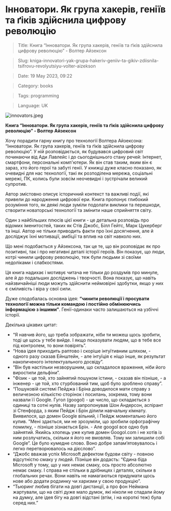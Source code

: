 # Інноватори. Як група хакерів, геніїв та ґіків здійснила цифрову революцію

> Title: Книга “Інноватори. Як група хакерів, геніїв та ґіків здійснила цифрову революцію” - Волтер Айзексон

> Slug: kniga-innovatori-yak-grupa-hakeriv-geniiv-ta-gikiv-zdiisnila-tsifrovu-revolyutsiyu-volter-aizekson

> Date: 19 May 2023, 09:22

> Category: books

> Tags: programming

> Language: UK

![innovators.jpeg](https://res.craft.do/user/full/b5a256f3-51ff-c8e5-10fe-9343b6a0451d/doc/6FF2F4C9-45D7-4964-800D-74474AE43733/5E36A277-34B0-459B-BBC8-250A64D7C5EE_2/AMEhOSzeyxAjpVYxdAPLKx1vNavoWF96YOb0T4iunxwz/innovators.jpeg)

**Книга “Інноватори. Як група хакерів, геніїв та ґіків здійснила цифрову революцію” - Волтер Айзексон**

Хочу порадити гарну книгу про технології Волтера Айзексона: “Інноватори. Як група хакерів, геніїв та ґіків здійснила цифрову революцію”. У ній розповідається, як будувався цифровий світ починаючи від Ади Лавлейс і до сьогоднішнього стану речей: Інтернет, смартфони, персональні комп'ютери. Як він став таким, яким він є зараз, хто його герої та забуті генії. У книжці дуже класно показано, як очевидні для нас технології, такі як розподілена мережа, соціальні мережі, ПК, колись були зовсім неочевидні і зустрічали великий супротив.

Автор змістовно описує історичний контекст та важливі події, які привели до народження цифрової ери. Книга пропонує глибокий розуміння того, як деякі люди зуміли подолати виклики та перешкоди, створити новаторські технології та змінити наше сприйняття світу.

Один з найбільших плюсів цієї книги - це детальна розповідь про відомих іменитостей, таких як Стів Джобс, Білл Гейтс, Марк Цукерберг та інші. Автор не тільки приводить факти про їхні досягнення, але й досліджує їхні мотивації, амбіції та вплив на світ навколо них.

Що мені подобається у Айзексона, так це те, що він розповідає як про позитивні, так і про негативні деталі історії героїв. Він показує, що люди, котрі чинили цифрову революцію, теж були людьми зі своїми недоліками і слабкостями.

Ця книга надихає і мотивує читача не тільки до роздумів про минуле, але й до подальших досліджень і творчості. Вона показує, що навіть найзвичайніші люди можуть здійснити неймовірні здобутки, якщо у них є сміливість і віра у свої сили.

Дуже сподобалась основна ідея: **“чинити революції і просувати технології можна тільки командою і постійно обмінюючись інформацією з іншими”**. Генії-одинаки часто залишаються на узбіччі історії.

Декілька цікавих цитат:

- “Я навчив його, що треба зображати, ніби ти можеш щось зробити, тоді це щось у тебе вийде. І якщо показувати людям, що в тебе все під контролем, то вони повірять”.
- “Нова ідея приходить раптово і скоріше інтуїтивним шляхом, - одного разу сказав Ейнштейн, - але інтуїція є ніщо інше, як результат накопиченого інтелектуального досвіду”.
- “Він був настільки незворушним, що складалося враження, ніби його виростили дельфіни”.
- "Фізик - це той, хто зайнятий пошуком істини, - сказав він пізніше, - а інженер - це той, хто стурбований тим, щоб було зроблено справу”.
- “Пошуковій системі Пейджа і Бріна доводилося мати справу з величезною кількістю сторінок і посилань, зокрема, тому вони назвали її Google. Гугол (googol) - це число, що складається з одиниці та сотні нулів. Назву запропонував Шон Андерсон, аспірант зі Стенфорда, з яким Пейдж і Брін ділили навчальну кімнату. Виявилося, що домен Google вільний, і Пейдж моментально його купив. "Мені здається, ми не зрозуміли, що зробили орфографічну помилку, - пізніше зізнається Брін. - Але googol все одно був зайнятий. Якийсь хлопець уже купив домен Googol.com і не хотів із ним розлучатись, скільки я його не вмовляв. Тому ми залишили собі Google”. Це було кумедне слово. Воно добре запам’ятовувалось і легко перетворювалось на дієслово”.
- “Джобс вважав успіх Microsoft дефектом будови світу - повною відсутністю смаку у людей. Пізніше він додасть: “Єдина біда Microsoft у тому, що у них немає смаку, ось просто абсолютно немає смаку. І справа не стільки в дрібницях і деталях, скільки в глобальних речах. Вони навіть не намагаються придумати щось нове або додати родзинку чи харизми у свою продукцію”.
- “Тьюринг любив бігати на довгі дистанції, а про фон Неймана жартували, що на світі дуже мало думок, які ніколи не спадали йому на думку, але ідея бігу на довгі відстані (втім, і на короткі теж) була серед них.”

